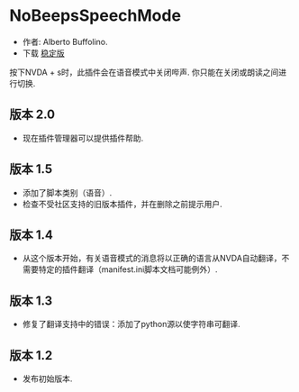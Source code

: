 # NoBeepsSpeechMode #
*	 作者: Alberto Buffolino.
*	 下载 [稳定版][1]

按下NVDA + s时，此插件会在语音模式中关闭哔声.
你只能在关闭或朗读之间进行切换.

## 版本 2.0 ##
*	 现在插件管理器可以提供插件帮助.

## 版本 1.5 ##
*	 添加了脚本类别（语音）.
*	 检查不受社区支持的旧版本插件，并在删除之前提示用户.

## 版本 1.4 ##
*	 从这个版本开始，有关语音模式的消息将以正确的语言从NVDA自动翻译，不需要特定的插件翻译（manifest.ini脚本文档可能例外）.

## 版本 1.3 ##
*	 修复了翻译支持中的错误：添加了python源以使字符串可翻译.

## 版本 1.2 ##
*	 发布初始版本.

[1]: https://addons.nvda-project.org/files/get.php?file=nb


